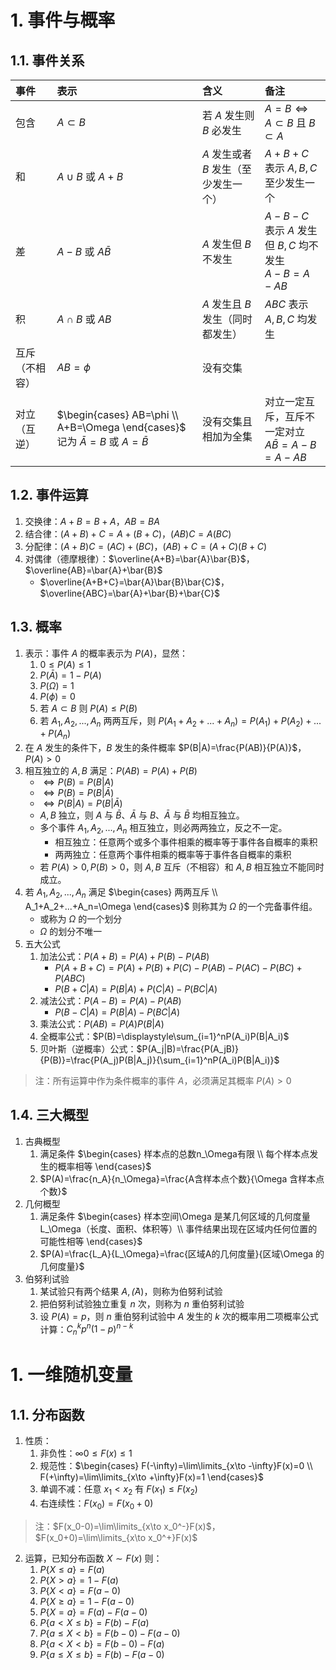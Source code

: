 # 1. 事件与概率
## 1.1. 事件关系

|事件|表示|含义|备注|
|:-|:-|:-|:-|
|包含|$A\subset B$|若 $A$ 发生则 $B$ 必发生|$A=B \iff A\subset B$ 且 $B\subset A$|
|和|$A\cup B$ 或 $A+B$|$A$ 发生或者 $B$ 发生（至少发生一个）|$A+B+C$ 表示 $A,B,C$ 至少发生一个|
|差|$A-B$ 或 $A\bar{B}$|$A$ 发生但 $B$ 不发生|$A-B-C$ 表示 $A$ 发生但 $B,C$ 均不发生<br>$A-B=A-AB$|
|积|$A\cap B$ 或 $AB$|$A$ 发生且 $B$ 发生（同时都发生）|$ABC$ 表示 $A,B,C$ 均发生|
|互斥（不相容）|$AB=\phi$|没有交集||
|对立（互逆）|$\begin{cases} AB=\phi \\ A+B=\Omega \end{cases}$ 记为 $\bar{A}=B$ 或 $A=\bar{B}$|没有交集且相加为全集|对立一定互斥，互斥不一定对立<br>$A\bar{B}=A-B=A-AB$|

## 1.2. 事件运算

1. 交换律：$A+B=B+A$，$AB=BA$
2. 结合律：$(A+B)+C=A+(B+C)$，$(AB)C=A(BC)$
3. 分配律：$(A+B)C=(AC)+(BC)$，$(AB)+C=(A+C)(B+C)$
4. 对偶律（德摩根律）：$\overline{A+B}=\bar{A}\bar{B}$，$\overline{AB}=\bar{A}+\bar{B}$
   * $\overline{A+B+C}=\bar{A}\bar{B}\bar{C}$，$\overline{ABC}=\bar{A}+\bar{B}+\bar{C}$

## 1.3. 概率
1. 表示：事件 $A$ 的概率表示为 $P(A)$，显然：
   1. $0\le P(A) \le 1$
   2. $P(\bar{A})=1-P(A)$
   3. $P(\Omega)=1$
   4. $P(\phi)=0$
   5. 若 $A\subset B$ 则 $P(A)\le P(B)$
   6. 若 $A_1,A_2,...,A_n$ 两两互斥，则 $P(A_1+A_2+...+A_n)=P(A_1)+P(A_2)+...+P(A_n)$
2. 在 $A$ 发生的条件下，$B$ 发生的条件概率 $P(B|A)=\frac{P(AB)}{P(A)}$，$P(A)>0$
3. 相互独立的 $A,B$ 满足：$P(AB)=P(A)+P(B)$
   * $\iff P(B)=P(B|A)$
   * $\iff P(B)=P(B|\bar{A})$
   * $\iff P(B|A)=P(B|\bar{A})$
   * $A,B$ 独立，则 $A$ 与 $\bar{B}$、$\bar{A}$ 与 $B$、$\bar{A}$ 与 $\bar{B}$ 均相互独立。
   * 多个事件 $A_1,A_2,...,A_n$ 相互独立，则必两两独立，反之不一定。
     * 相互独立：任意两个或多个事件相乘的概率等于事件各自概率的乘积
     * 两两独立：任意两个事件相乘的概率等于事件各自概率的乘积
   * 若 $P(A)>0,P(B)>0$，则 $A,B$ 互斥（不相容）和 $A,B$ 相互独立不能同时成立。
4. 若 $A_1,A_2,...,A_n$ 满足 $\begin{cases} 两两互斥 \\ A_1+A_2+...+A_n=\Omega \end{cases}$ 则称其为 $\Omega$ 的一个完备事件组。
   * 或称为 $\Omega$ 的一个划分
   * $\Omega$ 的划分不唯一
5. 五大公式
   1. 加法公式：$P(A+B)=P(A)+P(B)-P(AB)$
      * $P(A+B+C)=P(A)+P(B)+P(C)-P(AB)-P(AC)-P(BC)+P(ABC)$
      * $P(B+C|A)=P(B|A)+P(C|A)-P(BC|A)$
   2. 减法公式：$P(A-B)=P(A)-P(AB)$
      * $P(B-C|A)=P(B|A)-P(BC|A)$
   3. 乘法公式：$P(AB)=P(A)P(B|A)$
   4. 全概率公式：$P(B)=\displaystyle\sum_{i=1}^nP(A_i)P(B|A_i)$
   5. 贝叶斯（逆概率）公式：$P(A_j|B)=\frac{P(A_jB)}{P(B)}=\frac{P(A_j)P(B|A_j)}{\sum_{i=1}^nP(A_i)P(B|A_i)}$

> 注：所有运算中作为条件概率的事件 $A$，必须满足其概率 $P(A)>0$  

## 1.4. 三大概型
1. 古典概型
   1. 满足条件 $\begin{cases} 样本点的总数n_\Omega有限 \\ 每个样本点发生的概率相等 \end{cases}$
   2. $P(A)=\frac{n_A}{n_\Omega}=\frac{A含样本点个数}{\Omega 含样本点个数}$
2. 几何概型
   1. 满足条件 $\begin{cases} 样本空间\Omega 是某几何区域的几何度量L_\Omega（长度、面积、体积等）\\ 事件结果出现在区域内任何位置的可能性相等 \end{cases}$
   2. $P(A)=\frac{L_A}{L_\Omega}=\frac{区域A的几何度量}{区域\Omega 的几何度量}$
3. 伯努利试验
   1. 某试验只有两个结果 $A,\bar(A)$，则称为伯努利试验
   2. 把伯努利试验独立重复 $n$ 次，则称为 $n$ 重伯努利试验
   3. 设 $P(A)=p$，则 $n$ 重伯努利试验中 $A$ 发生的 $k$ 次的概率用二项概率公式计算：$C_n^kp^n(1-p)^{n-k}$

# 1. 一维随机变量
## 1.1. 分布函数
1. 性质：
   1. 非负性：$\infty0\le F(x)\le 1$
   2. 规范性：$\begin{cases} F(-\infty)=\lim\limits_{x\to -\infty}F(x)=0 \\ F(+\infty)=\lim\limits_{x\to +\infty}F(x)=1 \end{cases}$
   3. 单调不减：任意 $x_1<x_2$ 有 $F(x_1)\le F(x_2)$
   4. 右连续性：$F(x_0)=F(x_0+0)$
> 注：$F(x_0-0)=\lim\limits_{x\to x_0^-}F(x)$，$F(x_0+0)=\lim\limits_{x\to x_0^+}F(x)$
2. 运算，已知分布函数 $X\sim F(x)$ 则：
   1. $P\lbrace X\le a\rbrace=F(a)$
   2. $P\lbrace X>a\rbrace=1-F(a)$
   3. $P\lbrace X<a\rbrace=F(a-0)$
   4. $P\lbrace X\ge a\rbrace=1-F(a-0)$
   5. $P\lbrace X=a\rbrace=F(a)-F(a-0)$
   6. $P\lbrace a<X\le b\rbrace=F(b)-F(a)$
   7. $P\lbrace a\le X<b\rbrace=F(b-0)-F(a-0)$
   8. $P\lbrace a<X<b\rbrace=F(b-0)-F(a)$
   9. $P\lbrace a\le X\le b\rbrace=F(b)-F(a-0)$





